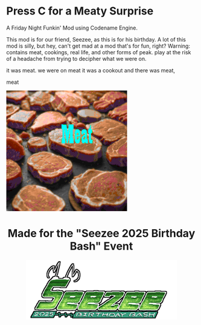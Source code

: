 # Press C for a Meaty Surprise
A Friday Night Funkin' Mod using Codename Engine.

This mod is for our friend, Seezee, as this is for his birthday. A lot of this mod is silly, but hey, can't get mad at a mod that's for fun, right? 
Warning: contains meat, cookings, real life, and other forms of peak. play at the risk of a headache from trying to decipher what we were on.

it was meat. we were on meat it was a cookout and there was meat,






meat

![meat](./images/meat/meats.png)


<div align="center">
<h1>Made for the "Seezee 2025 Birthday Bash" Event</h1>

<p>
  <img src="https://github.com/Team-Reimagination/tweaked-to-the-grave/blob/main/.github/sbb_logo.png" alt="Seezee 2025 Birthday Bash logo" width="400"/>
</p>

